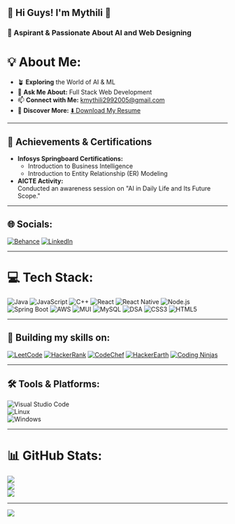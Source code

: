## 🌟 Hi Guys! I'm Mythili 👋  
### 🚀 Aspirant & Passionate About AI and Web Designing  



# 💡 About Me:
- 🪴 **Exploring** the World of AI & ML  
- 💬 **Ask Me About:** Full Stack Web Development  
- 📫 **Connect with Me:** [kmythili2992005@gmail.com](mailto:kmythili2992005@gmail.com)  
- 📜 **Discover More:** [⬇️ Download My Resume](https://drive.google.com/uc?export=download&id=1tT0z0xIEmXrPDZ-fzg3ZViebsu89RBpJ)

---

## 🌟 **Achievements & Certifications**
- **Infosys Springboard Certifications:**  
   - Introduction to Business Intelligence  
   - Introduction to Entity Relationship (ER) Modeling  
- **AICTE Activity:**  
   Conducted an awareness session on "AI in Daily Life and Its Future Scope."  

---
## 🌐 Socials:
[![Behance](https://img.shields.io/badge/Behance-1769ff?logo=behance&logoColor=white)](https://www.behance.net/Mythili2909) [![LinkedIn](https://img.shields.io/badge/LinkedIn-blue?logo=linkedin&logoColor=white)](https://linkedin.com/in/Mythili2909) 

---

# 💻 Tech Stack:
![Java](https://img.shields.io/badge/java-black?style=for-the-badge&logo=openjdk&logoColor=white) 
![JavaScript](https://img.shields.io/badge/javascript-black?style=for-the-badge&logo=javascript&logoColor=yellow) 
![C++](https://img.shields.io/badge/c++-black?style=for-the-badge&logo=c%2B%2B&logoColor=white) 
![React](https://img.shields.io/badge/react-black?style=for-the-badge&logo=react&logoColor=%2361DAFB) 
![React Native](https://img.shields.io/badge/react%20native-black?style=for-the-badge&logo=react&logoColor=%2361DAFB) 
![Node.js](https://img.shields.io/badge/node.js-black?style=for-the-badge&logo=node.js&logoColor=green) 
![Spring Boot](https://img.shields.io/badge/springboot-black?style=for-the-badge&logo=springboot&logoColor=white) 
![AWS](https://img.shields.io/badge/AWS-black?style=for-the-badge&logo=amazon-aws&logoColor=%23FF9900) 
![MUI](https://img.shields.io/badge/mui-black?style=for-the-badge&logo=mui&logoColor=blue) 
![MySQL](https://img.shields.io/badge/mysql-black?style=for-the-badge&logo=mysql&logoColor=white) 
![DSA](https://img.shields.io/badge/DSA-black?style=for-the-badge&logo=algorithm&logoColor=white) 
![CSS3](https://img.shields.io/badge/css3-black?style=for-the-badge&logo=css3&logoColor=%231572B6) 
![HTML5](https://img.shields.io/badge/html5-black?style=for-the-badge&logo=html5&logoColor=%23E34F26) 

---

## 🔧 Building my skills on:
[![LeetCode](https://img.shields.io/badge/LeetCode-black?style=for-the-badge&logo=leetcode&logoColor=%23FFA116)](https://leetcode.com/u/Mythili2909/) 
[![HackerRank](https://img.shields.io/badge/HackerRank-black?style=for-the-badge&logo=hackerrank&logoColor=%232EC866)](https://www.hackerrank.com/profile/mythilikumar2901) 
[![CodeChef](https://img.shields.io/badge/CodeChef-black?style=for-the-badge&logo=codechef&logoColor=white)](https://www.codechef.com/users/easy_quilt_67) 
[![HackerEarth](https://img.shields.io/badge/HackerEarth-black?style=for-the-badge&logo=hackerearth&logoColor=white)](https://www.hackerearth.com/@Mythili2909) 
[![Coding Ninjas](https://img.shields.io/badge/Coding%20Ninjas-black?style=for-the-badge&logo=codingninjas&logoColor=white)](https://www.naukri.com/code360/profile/Mythilikumar)

---

## 🛠️ Tools & Platforms:
![Visual Studio Code](https://img.shields.io/badge/Visual%20Studio%20Code-black?style=for-the-badge&logo=visual-studio-code&logoColor=007ACC)  
![Linux](https://img.shields.io/badge/Linux-black?style=for-the-badge&logo=linux&logoColor=%23FCC624)  
![Windows](https://img.shields.io/badge/Windows-black?style=for-the-badge&logo=windows&logoColor=0078D6)  

---

# 📊 GitHub Stats:
![](https://github-readme-stats.vercel.app/api?username=Mythili2909&theme=dark&hide_border=false&include_all_commits=true&count_private=false)<br/>
![](https://github-readme-streak-stats.herokuapp.com/?user=Mythili2909&theme=dark&hide_border=false)<br/>
![](https://github-readme-stats.vercel.app/api/top-langs/?username=Mythili2909&theme=dark&hide_border=false&include_all_commits=true&count_private=false&layout=compact)

---
[![](https://visitcount.itsvg.in/api?id=Mythili2909&icon=0&color=0)](https://visitcount.itsvg.in)

